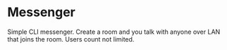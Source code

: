 # Messenger
Simple CLI messenger. Create a room and you talk with anyone over LAN that joins the room. Users count not limited.
